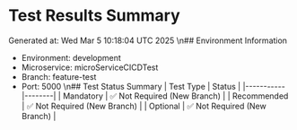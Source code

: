 # Test Results Summary
Generated at: Wed Mar  5 10:18:04 UTC 2025
\n## Environment Information
- Environment: development
- Microservice: microServiceCICDTest
- Branch: feature-test
- Port: 5000
\n## Test Status Summary
| Test Type | Status |
|-----------|--------|
| Mandatory | ✅ Not Required (New Branch) |
| Recommended | ✅ Not Required (New Branch) |
| Optional | ✅ Not Required (New Branch) |
